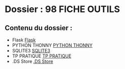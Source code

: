 # Dossier : 98 FICHE OUTILS
 
 ## Contenu du dossier : 
- Flask [Flask](./Flask)
- PYTHON THONNY [PYTHON THONNY](./PYTHON_THONNY)
- SQLITE3 [SQLITE3](./SQLITE3)
- TP PRATIQUE [TP PRATIQUE](./TP_PRATIQUE)
- .DS Store [.DS Store](./.DS_Store)
